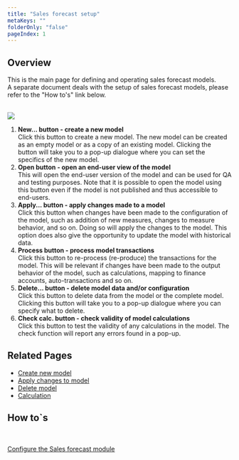 ```yaml
---
title: "Sales forecast setup"
metaKeys: ""
folderOnly: "false"
pageIndex: 1
---
```

## Overview
This is the main page for defining and operating sales forecast models.<br/>
A separate document deals with the setup of sales forecast models, please refer to the "How to's" link below.<br/>
<br/>

![](https://profitbasedocs.blob.core.windows.net/plannerimages/salesforecastsetup.JPG)

1. **New... button - create a new model**<br/> 
Click this button to create a new model. The new model can be created as an empty model or as a copy of an existing model. Clicking the button will take you to a pop-up dialogue where you can set the specifics of the new model.
2. **Open button - open an end-user view of the model**<br/> 
This will open the end-user version of the model and can be used for QA and testing purposes. Note that it is possible to open the model using this button even if the model is not published and thus accessible to end-users.
3. **Apply... button - apply changes made to a model**<br/> 
Click this button when changes have been made to the configuration of the model, such as addition of new measures, changes to measure behavior, and so on. Doing so will apply the changes to the model. This option does also give the opportunity to update the model with historical data.
4. **Process button - process model transactions**<br/> 
Click this button to re-process (re-produce) the transactions for the model. This will be relevant if changes have been made to the output behavior of the model, such as calculations, mapping to finance accounts, auto-transactions and so on.
5. **Delete... button - delete model data and/or configuration**<br/> 
Click this button to delete data from the model or the complete model. Clicking this button will take you to a pop-up dialogue where you can specify what to delete. 
6. **Check calc. button - check validity of model calculations**<br/> 
Click this button to test the validity of any calculations in the model. The check function will report any errors found in a pop-up.

## Related Pages
-  [Create new model](new-model.md)<br/>
-  [Apply changes to model](apply.md)<br/>
-  [Delete model](delete.md)<br/>
-  [Calculation](calculation.md)<br/>

## How to`s

<br/>

[Configure the Sales forecast module](https://profitbasedocs.blob.core.windows.net/enduserhelp/files/Planner%20Sales%20Forecast%20module.pdf)<br/>
